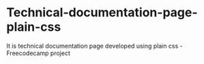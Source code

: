 # Technical-documentation-page-plain-css
It is technical documentation page developed using plain css - Freecodecamp project
